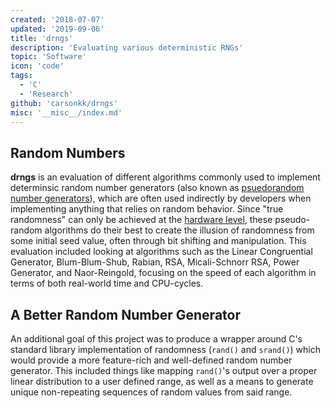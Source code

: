 ```yaml
---
created: '2018-07-07'
updated: '2019-09-06'
title: 'drngs'
description: 'Evaluating various deterministic RNGs'
topic: 'Software'
icon: 'code'
tags:
  - 'C'
  - 'Research'
github: 'carsonkk/drngs'
misc: '__misc__/index.md'
---
```


## Random Numbers

**drngs** is an evaluation of different algorithms commonly used to implement determinsic random number generators (also known as [psuedorandom number generators](https://en.wikipedia.org/wiki/Pseudorandom_number_generator)), which are often used indirectly by developers when implementing anything that relies on random behavior. Since "true randomness" can only be achieved at the [hardware level](https://en.wikipedia.org/wiki/Hardware_random_number_generator), these pseudo-random algorithms do their best to create the illusion of randomness from some initial seed value, often through bit shifting and manipulation. This evaluation included looking at algorithms such as the Linear Congruential Generator, Blum-Blum-Shub, Rabian, RSA, Micali-Schnorr RSA, Power Generator, and Naor-Reingold, focusing on the speed of each algorithm in terms of both real-world time and CPU-cycles.

## A Better Random Number Generator

An additional goal of this project was to produce a wrapper around C's standard library implementation of randomness (`rand()` and `srand()`) which would provide a more feature-rich and well-defined random number generator. This included things like mapping `rand()`'s output over a proper linear distribution to a user defined range, as well as a means to generate unique non-repeating sequences of random values from said range.
